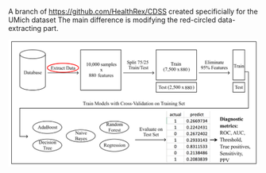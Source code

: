 A branch of https://github.com/HealthRex/CDSS created specificially for the UMich dataset
The main difference is modifying the red-circled data-extracting part. 

![Alt text](figs/Pipeline.png?raw=true "Optional Title")